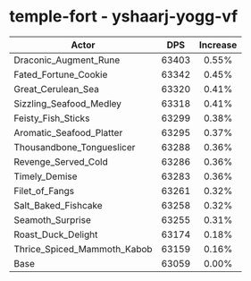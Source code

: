 # temple-fort - yshaarj-yogg-vf
| Actor | DPS | Increase |
|---|:---:|:---:|
|Draconic_Augment_Rune|63403|0.55%|
|Fated_Fortune_Cookie|63342|0.45%|
|Great_Cerulean_Sea|63320|0.41%|
|Sizzling_Seafood_Medley|63318|0.41%|
|Feisty_Fish_Sticks|63299|0.38%|
|Aromatic_Seafood_Platter|63295|0.37%|
|Thousandbone_Tongueslicer|63288|0.36%|
|Revenge_Served_Cold|63286|0.36%|
|Timely_Demise|63283|0.36%|
|Filet_of_Fangs|63261|0.32%|
|Salt_Baked_Fishcake|63258|0.32%|
|Seamoth_Surprise|63255|0.31%|
|Roast_Duck_Delight|63174|0.18%|
|Thrice_Spiced_Mammoth_Kabob|63159|0.16%|
|Base|63059|0.00%|
